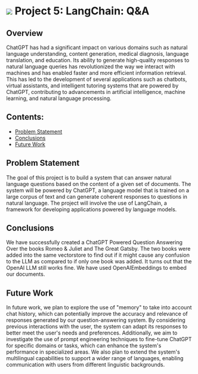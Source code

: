# ![](https://ga-dash.s3.amazonaws.com/production/assets/logo-9f88ae6c9c3871690e33280fcf557f33.png) Project 5: LangChain: Q&A

## Overview
ChatGPT has had a significant impact on various domains such as natural language understanding, content generation, medical diagnosis, language translation, and education. Its ability to generate high-quality responses to natural language queries has revolutionized the way we interact with machines and has enabled faster and more efficient information retrieval. This has led to the development of several applications such as chatbots, virtual assistants, and intelligent tutoring systems that are powered by ChatGPT, contributing to advancements in artificial intelligence, machine learning, and natural language processing.

## Contents:
- [Problem Statement](#Problem-Statement)
- [Conclusions](#Conclusions)
- [Future Work](#Future-Work)

## Problem Statement
The goal of this project is to build a system that can answer natural language questions based on the content of a given set of documents. The system will be powered by ChatGPT, a language model that is trained on a large corpus of text and can generate coherent responses to questions in natural language. The project will involve the use of LangChain, a framework for developing applications powered by language models.

## Conclusions
We have successfully created a ChatGPT Powered Question Answering Over the books Romeo & Juliet and The Great Gatsby. The two books were added into the same vectorstore to find out if it might cause any confusion to the LLM as compared to if only one book was added. It turns out that the OpenAI LLM still works fine. We have used OpenAIEmbeddings to embed our documents.

## Future Work
In future work, we plan to explore the use of "memory" to take into account chat history, which can potentially improve the accuracy and relevance of responses generated by our question-answering system. By considering previous interactions with the user, the system can adapt its responses to better meet the user's needs and preferences. Additionally, we aim to investigate the use of prompt engineering techniques to fine-tune ChatGPT for specific domains or tasks, which can enhance the system's performance in specialized areas. We also plan to extend the system's multilingual capabilities to support a wider range of languages, enabling communication with users from different linguistic backgrounds.